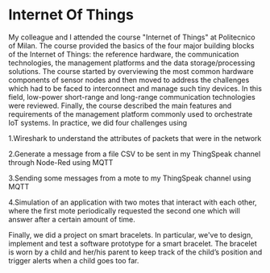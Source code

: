 # Internet Of Things
My colleague and I attended the course "Internet of Things" at Politecnico of Milan. The course provided the basics of the four major building blocks of the Internet of Things: the reference hardware, the communication technologies, the management platforms and the data storage/processing solutions. The course started by overviewing the most common hardware components of sensor nodes and then moved to address the challenges which had to be faced to interconnect and manage such tiny devices. In this field, low-power short-range and long-range communication technologies were reviewed. Finally, the course described the main features and requirements of the management platform commonly used to orchestrate IoT systems. In practice, we did four challenges using


1.Wireshark to understand the attributes of packets that were in the network

2.Generate a message from a file CSV to be sent in my ThingSpeak channel through Node-Red using MQTT

3.Sending some messages from a mote to my ThingSpeak channel using MQTT

4.Simulation of an application with two motes that interact with each other, where the first mote periodically requested the second one which will answer after a certain amount of time.

Finally, we did a project on smart bracelets. In particular, we've to design, implement and test a software prototype for a smart bracelet. The bracelet is worn by a child and her/his parent to keep track of the child’s position and trigger alerts when a child goes too far.
